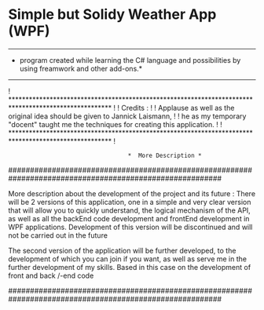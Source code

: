 # Simple but Solidy Weather App (WPF)

*********************************************************************************************************
* program created while learning the C# language and possibilities by using freamwork and other add-ons.*
*********************************************************************************************************

! ***************************************************************************************************** !
! Credits :                                                                                             !
! Applause as well as the original idea should be given to Jannick Laismann,                            !
! he as my temporary "docent" taught me the techniques for creating this application.                   !
! ***************************************************************************************************** !





                                      *  More Description *

#########################################################################################################

More description about the development of the project and its future :
There will be 2 versions of this application, one in a simple and very clear version that will allow 
you to quickly understand, the logical mechanism of the API, as well as all the backEnd code 
development and frontEnd development in WPF applications.
Development of this version will be discontinued and will not be carried out in the future

The second version of the application will be further developed, to the development of which 
you can join if you want, as well as serve me in the further development of my skills. 
Based in this case on the development of front and back /-end code

#########################################################################################################
